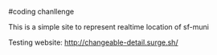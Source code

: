 #coding chanllenge

This is a simple site to represent realtime location of sf-muni

Testing website: http://changeable-detail.surge.sh/
